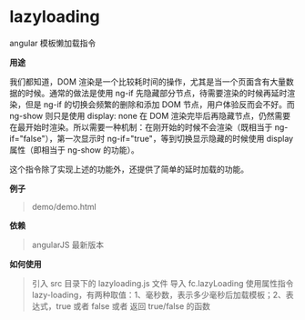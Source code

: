 # lazyloading

angular 模板懒加载指令

**用途**

我们都知道，DOM 渲染是一个比较耗时间的操作，尤其是当一个页面含有大量数据的时候。通常的做法是使用 ng-if 先隐藏部分节点，待需要渲染的时候再延时渲染，但是 ng-if 的切换会频繁的删除和添加 DOM 节点，用户体验反而会不好。而 ng-show 则只是使用 display: none 在 DOM 渲染完毕后再隐藏节点，仍然需要在最开始时渲染。所以需要一种机制：在刚开始的时候不会渲染（既相当于 ng-if="false"），第一次显示时 ng-if="true"，等到切换显示隐藏的时候使用 display 属性（即相当于 ng-show 的功能）。

这个指令除了实现上述的功能外，还提供了简单的延时加载的功能。

**例子**

> demo/demo.html

**依赖**

> angularJS 最新版本

**如何使用**

> 引入 src 目录下的 lazyloading.js 文件
> 导入 fc.lazyLoading
> 使用属性指令 lazy-loading，有两种取值：1、毫秒数，表示多少毫秒后加载模板；2、表达式，true 或者 false 或者 返回 true/false 的函数

